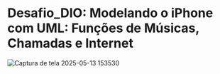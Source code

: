 # Desafio_DIO: Modelando o iPhone com UML: Funções de Músicas, Chamadas e Internet
![Captura de tela 2025-05-13 153530](https://github.com/user-attachments/assets/5a8f5c5f-1d39-4154-969e-d11c633966e8)
